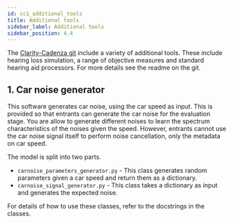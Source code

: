 ```yaml
---
id: cc1_additional_tools
title: Additional tools
sidebar_label: Additional tools
sidebar_position: 4.4
---
```


The [Clarity-Cadenza git](https://github.com/claritychallenge/clarity) include a variety of additional tools. 
These include hearing loss simulation, a range of objective measures and standard hearing aid processors.
For more details see the readme on the git.

## 1. Car noise generator

This software generates car noise, using the car speed as input. This is provided so that entrants can generate the car noise 
for the evaluation stage. You are allow to generate different noises to learn the spectrum characteristics of the noises
given the speed. However, entrants cannot use the car noise signal itself to perform noise cancellation, only the metadata on car speed.

The model is split into two parts. 

- `carnoise_parameters_generator.py` - This class generates random parameters given a car speed and return them as a dictionary.
- `carnoise_signal_generator.py` - This class takes a dictionary as input and generates the expected noise. 

For details of how to use these classes, refer to the docstrings in the classes.








